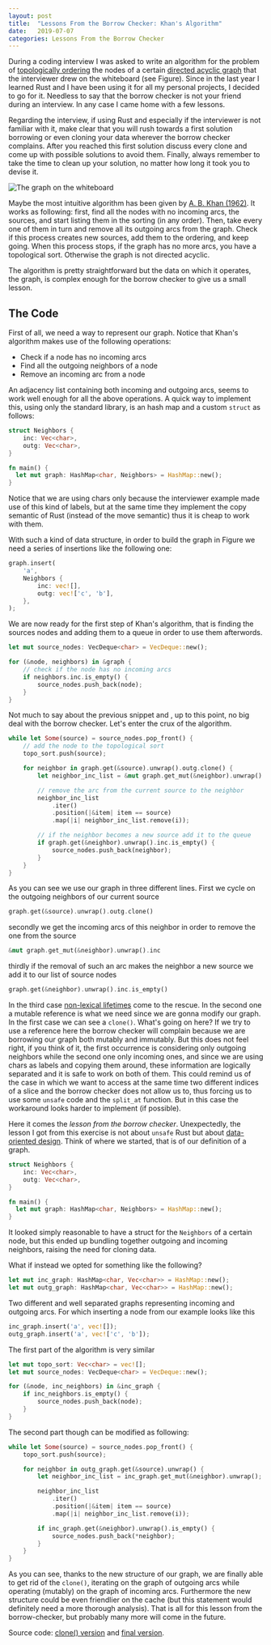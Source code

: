 ```yaml
---
layout: post
title:  "Lessons From the Borrow Checker: Khan's Algorithm"
date:   2019-07-07
categories: Lessons From the Borrow Checker
---
```

During a coding interview I was asked to write an algorithm for the problem of [topologically ordering][topo-sort] the nodes of a certain [directed acyclic graph][dag] that the interviewer drew on the whiteboard (see Figure).
Since in the last year I learned Rust and I have been using it for all my personal projects, I decided to go for it.
Needless to say that the borrow checker is not your friend during an interview. In any case I came home with a few lessons.

Regarding the interview, if using Rust and especially if the interviewer is not familiar with it, make clear that you will rush towards a first solution borrowing or even cloning your data wherever the borrow checker complains. After you reached this first solution discuss every clone and come up with possible solutions to avoid them. Finally, always remember to take the time to clean up your solution, no matter how long it took you to devise it.

![The graph on the whiteboard](/blog/assets/images/dag.png)

Maybe the most intuitive algorithm has been given by [A. B. Khan (1962)][khan-algo]. It works as following: first, find all the nodes with no incoming arcs, the sources, and start listing them in the sorting (in any order). Then, take every one of them in turn and remove all its outgoing arcs from the graph. Check if this process creates new sources, add them to the ordering, and keep going.
When this process stops, if the graph has no more arcs, you have a topological sort. Otherwise the graph is not directed acyclic.

The algorithm is pretty straightforward but the data on which it operates, the graph, is complex enough for the borrow checker to give us a small lesson.

## The Code

First of all, we need a way to represent our graph. Notice that Khan's algorithm makes use of the following operations:

- Check if a node has no incoming arcs
- Find all the outgoing neighbors of a node
- Remove an incoming arc from a node

An adjacency list containing both incoming and outgoing arcs, seems to work well enough for all the above operations. A quick way to implement this, using only the standard library, is an hash map and a custom `struct` as follows:

``` rust
struct Neighbors {
    inc: Vec<char>,
    outg: Vec<char>,
}

fn main() {
  let mut graph: HashMap<char, Neighbors> = HashMap::new();
}
```

Notice that we are using chars only because the interviewer example made use of this kind of labels, but at the same time they implement the copy semantic of Rust (instead of the move semantic) thus it is cheap to work with them.

With such a kind of data structure, in order to build the graph in Figure we need a series of insertions like the following one:

``` rust
graph.insert(
    'a',
    Neighbors {
        inc: vec![],
        outg: vec!['c', 'b'],
    },
);
```

We are now ready for the first step of Khan's algorithm, that is finding the sources nodes and adding them to a queue in order to use them afterwords.

``` rust
let mut source_nodes: VecDeque<char> = VecDeque::new();

for (&node, neighbors) in &graph {
    // check if the node has no incoming arcs
    if neighbors.inc.is_empty() {
        source_nodes.push_back(node);
    }
}
```

Not much to say about the previous snippet and , up to this point, no big deal with the borrow checker. Let's enter the crux of the algorithm.

``` rust
while let Some(source) = source_nodes.pop_front() {
    // add the node to the topological sort
    topo_sort.push(source);

    for neighbor in graph.get(&source).unwrap().outg.clone() {
        let neighbor_inc_list = &mut graph.get_mut(&neighbor).unwrap().inc;

        // remove the arc from the current source to the neighbor
        neighbor_inc_list
            .iter()
            .position(|&item| item == source)
            .map(|i| neighbor_inc_list.remove(i));

        // if the neighbor becomes a new source add it to the queue
        if graph.get(&neighbor).unwrap().inc.is_empty() {
            source_nodes.push_back(neighbor);
        }
    }
}
```

As you can see we use our graph in three different lines. First we cycle on the outgoing neighbors of our current source

```rust
graph.get(&source).unwrap().outg.clone()
```

secondly we get the incoming arcs of this neighbor in order to remove the one from the source

```rust
&mut graph.get_mut(&neighbor).unwrap().inc
```

thirdly if the removal of such an arc makes the neighbor a new source we add it to our list of source nodes

```rust
graph.get(&neighbor).unwrap().inc.is_empty()
```

In the third case [non-lexical lifetimes][nll] come to the rescue. In the second one a mutable reference is what we need since we are gonna modify our graph. In the first case we can see a `clone()`. What's going on here? If we try to use a reference here the borrow checker will complain because we are borrowing our graph both mutably and immutably.
But this does not feel right, if you think of it, the first occurrence is considering only outgoing neighbors while the second one only incoming ones, and since we are using chars as labels and copying them around, these information are logically separated and it is safe to work on both of them.
This could remind us of the case in which we want to access at the same time two different indices of a slice and the borrow checker does not allow us to, thus forcing us to use some `unsafe` code and the `split_at` function. But in this case the workaround looks harder to implement (if possible).

Here it comes the *lesson from the borrow checker*. Unexpectedly, the lesson I got from this exercise is not about `unsafe` Rust but about [data-oriented design][dod].
Think of where we started, that is of our definition of a graph.

``` rust
struct Neighbors {
    inc: Vec<char>,
    outg: Vec<char>,
}

fn main() {
  let mut graph: HashMap<char, Neighbors> = HashMap::new();
}
```

It looked simply reasonable to have a struct for the `Neighbors` of a certain node, but this ended up bundling together outgoing and incoming neighbors, raising the need for cloning data.

What if instead we opted for something like the following?

``` rust
let mut inc_graph: HashMap<char, Vec<char>> = HashMap::new();
let mut outg_graph: HashMap<char, Vec<char>> = HashMap::new();
```

Two different and well separated graphs representing incoming and outgoing arcs. For which inserting a node from our example looks like this

``` rust
inc_graph.insert('a', vec![]);
outg_graph.insert('a', vec!['c', 'b']);
```

The first part of the algorithm is very similar

``` rust
let mut topo_sort: Vec<char> = vec![];
let mut source_nodes: VecDeque<char> = VecDeque::new();

for (&node, inc_neighbors) in &inc_graph {
    if inc_neighbors.is_empty() {
        source_nodes.push_back(node);
    }
}
```

The second part though can be modified as following:

``` rust
while let Some(source) = source_nodes.pop_front() {
    topo_sort.push(source);

    for neighbor in outg_graph.get(&source).unwrap() {
        let neighbor_inc_list = inc_graph.get_mut(&neighbor).unwrap();

        neighbor_inc_list
            .iter()
            .position(|&item| item == source)
            .map(|i| neighbor_inc_list.remove(i));

        if inc_graph.get(&neighbor).unwrap().is_empty() {
            source_nodes.push_back(*neighbor);
        }
    }
}
```

As you can see, thanks to the new structure of our graph, we are finally able to get rid of the `clone()`, iterating on the graph of outgoing arcs while operating (mutably) on the graph of incoming arcs.
Furthermore the new structure could be even friendlier on the cache (but this statement would definitely need a more thorough analysis). That is all for this lesson from the borrow-checker, but probably many more will come in the future.

Source code: [clone() version][first-version] and [final version][final-version].

[topo-sort]: https://en.wikipedia.org/wiki/Topological_sorting
[dag]: https://en.wikipedia.org/wiki/Directed_acyclic_graph
[khan-algo]: https://dl.acm.org/citation.cfm?doid=368996.369025
[nll]: https://doc.rust-lang.org/stable/edition-guide/rust-2018/ownership-and-lifetimes/non-lexical-lifetimes.html
[dod]: https://en.wikipedia.org/wiki/Data-oriented_design
[first-version]: https://gist.github.com/manuelmauro/be8c74c6949bebb96cc3e293a3bd4d2f
[final-version]: https://gist.github.com/manuelmauro/43735f70247e659199061310dd4481d7

